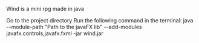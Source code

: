 Wind is a mini rpg made in java

Go to the project directory
Run the following command in the terminal: java --module-path "Path to the javaFX lib" --add-modules javafx.controls,javafx.fxml -jar wind.jar
